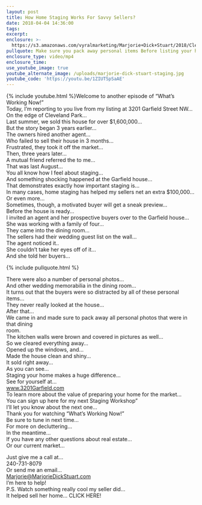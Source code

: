 ```yaml
---
layout: post
title: How Home Staging Works For Savvy Sellers?
date: 2018-04-04 14:36:00
tags:
excerpt:
enclosure: >-
  https://s3.amazonaws.com/vyralmarketing/Marjorie+Dick+Stuart/2018/Cleveland+Park+Real+Estate-+How+Home+Staging+Works+For+Savvy+Sellers.mp4
pullquote: Make sure you pack away personal items Before listing your home for sale.
enclosure_type: video/mp4
enclosure_time:
use_youtube_image: true
youtube_alternate_image: /uploads/marjorie-dick-stuart-staging.jpg
youtube_code: 'https://youtu.be/1ZIUTSpSaAE'
---
```


{% include youtube.html %}Welcome to another episode of “What’s Working Now!”<br>Today, I’m reporting to you live from my listing at 3201 Garfield Street NW…<br>On the edge of Cleveland Park…<br>Last summer, we sold this house for over $1,600,000…<br>But the story began 3 years earlier…<br>The owners hired another agent…<br>Who failed to sell their house in 3 months…<br>Frustrated, they took it off the market…<br>Then, three years later…<br>A mutual friend referred the to me…<br>That was last August…<br>You all know how I feel about staging…<br>And something shocking happened at the Garfield house…<br>That demonstrates exactly how important staging is…<br>In many cases, home staging has helped my sellers net an extra $100,000…<br>Or even more…<br>Sometimes, though, a motivated buyer will get a sneak preview…<br>Before the house is ready…<br>I invited an agent and her prospective buyers over to the Garfield house…<br>She was working with a family of four…<br>They came into the dining room…<br>The sellers had their wedding guest list on the wall…<br>The agent noticed it..<br>She couldn’t take her eyes off of it…<br>And she told her buyers…

{% include pullquote.html %}

There were also a number of personal photos…<br>And other wedding memorabilia in the dining room…<br>It turns out that the buyers were so distracted by all of these personal items…<br>They never really looked at the house…<br>After that…<br>We came in and made sure to pack away all personal photos that were in that dining<br>room.<br>The kitchen walls were brown and covered in pictures as well…<br>So we cleared everything away…<br>Opened up the windows, and…<br>Made the house clean and shiny…<br>It sold right away…<br>As you can see…<br>Staging your home makes a huge difference…<br>See for yourself at…<br>www.3201Garfield.com<br>To learn more about the value of preparing your home for the market…<br>You can sign up here for my next Staging Workshop”<br>I’ll let you know about the next one…<br>Thank you for watching “What’s Working Now!”<br>Be sure to tune in next time…<br>For more on decluttering…<br>In the meantime…<br>If you have any other questions about real estate…<br>Or our current market…

Just give me a call at…<br>240-731-8079<br>Or send me an email…<br>Marjorie@MarjorieDickStuart.com<br>I’m here to help!<br>P.S. Watch something really cool my seller did…<br>It helped sell her home… CLICK HERE!